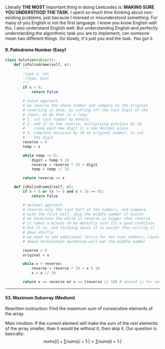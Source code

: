 Literally **THE MOST** important thing in doing Leetcodes is: **MAKING SURE YOU UNDERSTOOD THE TASK**. I spent so much time thinking about non-existing problems, just because I misread or misunderstood something. For many of you English is not the first language. I know you know English well tho. I also understand English well. But understanding English and perfectly understanding the algorithmic task you are to implement, can someone mean two different things. Go slowly, it's just you and the task. You got it.

#### 9. Palindrome Number (Easy)

```python
class Solution(object):
    def isPalindrome(self, x):
        """
        :type x: int
        :rtype: bool
        """
        if x < 0:
            return False

        # naive approach
        # we reverse the whole number and compare to the original
        # reversing is done, by cutting off the last digit of the
        # input, we do that in a loop:
        # 1. cut last number by modulo
        # 2. add it to the reverse, multiplying previous by 10,
        #    cause each new digit is a new decimal place
        # 3. complete division by 10 on original number, to cut
        #    the digit
        reverse = 0
        temp = x

        while temp != 0:
            digit = temp % 10
            reverse = reverse * 10 + digit
            temp = temp // 10

        return reverse == x

    def isPalindrome2(self, x):
        if x < 0 or (x != 0 and x % 10 == 0):
            return False

        # optimal approach
        # reverse only the last half of the numbers, and compare
        # with the first half, skip the middle number if exists
        # we terminate the while if reverse is bigger than reverse
        # it takes a minute to be mentally sure its a good condition
        # but it is, and thinking about it is easier than writing it
        # down shortly
        # we need to add additional return for not even numbers, cause
        # above termination mechanism will eat the middle number

        reverse = 0
        original = x

        while x > reverse:
            reverse = reverse * 10 + x % 10
            x = x // 10

        return x == reverse or x == (reverse // 10) # second is for not even
```

---

#### 53. Maximum Subarray (Medium)

Rewritten instruction: Find the maximum sum of consecutive elements of the array.

Main intuition: If the current element will make the sum of the rest elements of the array smaller, than it would be without it, then skip it. Our question is basically:
$$\textrm{nums}[i] + \sum \textrm{nums}[i+1:] > \sum \textrm{nums}[i+1:]$$

